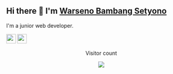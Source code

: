 ## Hi there 👋 I'm [Warseno Bambang Setyono](https://wrseno.my.id)

<div>
 <p>
I'm a junior web developer.
</p>
</div>

<a href="https://www.linkedin.com/in/warseno/"><img src="https://img.shields.io/badge/linkedin-%230077B5.svg?&style=for-the-badge&logo=linkedin&logoColor=white" height=25></a>
<a href="https://www.instagram.com/wrzeno_/"><img src="https://img.shields.io/badge/instagram-%23E4405F.svg?&style=for-the-badge&logo=instagram&logoColor=white" height=25></a>

 
<div align="center"> 
  <p>Visitor count</p>
  <img src="https://profile-counter.glitch.me/Wrseno/count.svg" />
</div>
